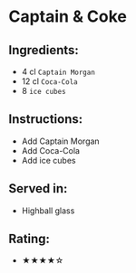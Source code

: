# Captain & Coke

## Ingredients:
- 4 cl `Captain Morgan`
- 12 cl `Coca-Cola`
- 8 `ice cubes`

## Instructions:
- Add Captain Morgan
- Add Coca-Cola
- Add ice cubes

## Served in:
- Highball glass

## Rating:
- ★★★★☆